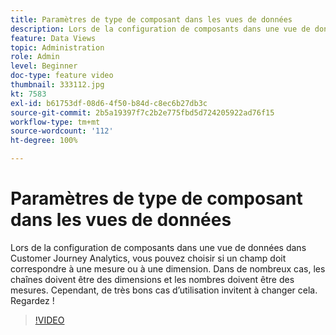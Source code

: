 ```yaml
---
title: Paramètres de type de composant dans les vues de données
description: Lors de la configuration de composants dans une vue de données dans Customer Journey Analytics, vous pouvez choisir si un champ doit correspondre à une mesure ou à une dimension. Dans de nombreux cas, les chaînes doivent être des dimensions et les nombres doivent être des mesures. Cependant, de très bons cas d’utilisation invitent à changer cela. Regardez !
feature: Data Views
topic: Administration
role: Admin
level: Beginner
doc-type: feature video
thumbnail: 333112.jpg
kt: 7583
exl-id: b61753df-08d6-4f50-b84d-c8ec6b27db3c
source-git-commit: 2b5a19397f7c2b2e775fbd5d724205922ad76f15
workflow-type: tm+mt
source-wordcount: '112'
ht-degree: 100%

---
```


# Paramètres de type de composant dans les vues de données

Lors de la configuration de composants dans une vue de données dans Customer Journey Analytics, vous pouvez choisir si un champ doit correspondre à une mesure ou à une dimension. Dans de nombreux cas, les chaînes doivent être des dimensions et les nombres doivent être des mesures. Cependant, de très bons cas d’utilisation invitent à changer cela. Regardez !

>[!VIDEO](https://video.tv.adobe.com/v/3412935/?quality=12&learn=on&captions=fre_fr)
